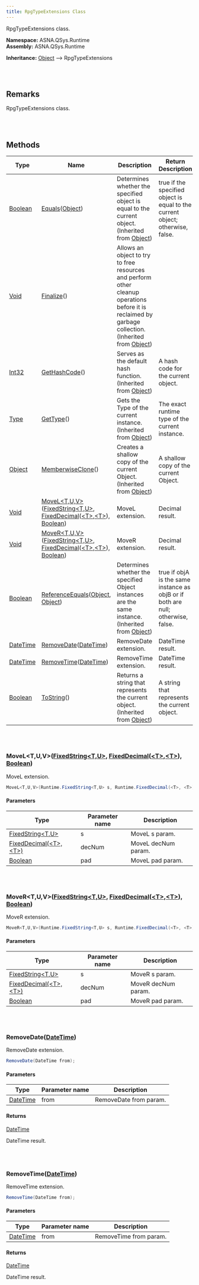 ```yaml
---
title: RpgTypeExtensions Class
---
```


RpgTypeExtensions class.

**Namespace:** ASNA.QSys.Runtime <br/>
**Assembly:** ASNA.QSys.Runtime

**Inheritance:** [Object](https://docs.microsoft.com/en-us/dotnet/api/system.object) --> RpgTypeExtensions

<br>
<br>

## Remarks

RpgTypeExtensions class.

[//]: # ($$TODO: Complete the Remarks section.)

<br>
<br>

## Methods

| Type | Name | Description | Return Description 
| --- | --- | --- | --- 
| [Boolean](https://docs.microsoft.com/en-us/dotnet/api/system.boolean) | [Equals](https://docs.microsoft.com/en-us/dotnet/api/system.object.equals)([Object](https://docs.microsoft.com/en-us/dotnet/api/system.object)) | Determines whether the specified object is equal to the current object.<br>(Inherited from [Object](https://docs.microsoft.com/en-us/dotnet/api/system.object)) | true if the specified object is equal to the current object; otherwise, false.
| [Void](https://docs.microsoft.com/en-us/dotnet/api/system.void) | [Finalize](https://docs.microsoft.com/en-us/dotnet/api/system.object.finalize)() | Allows an object to try to free resources and perform other cleanup operations before it is reclaimed by garbage collection.<br>(Inherited from [Object](https://docs.microsoft.com/en-us/dotnet/api/system.object)) | 
| [Int32](https://docs.microsoft.com/en-us/dotnet/api/system.int32) | [GetHashCode](https://docs.microsoft.com/en-us/dotnet/api/system.object.gethashcode)() | Serves as the default hash function.<br>(Inherited from [Object](https://docs.microsoft.com/en-us/dotnet/api/system.object)) | A hash code for the current object.
| [Type](https://docs.microsoft.com/en-us/dotnet/api/system.type) | [GetType](https://docs.microsoft.com/en-us/dotnet/api/system.object.gettype)() | Gets the Type of the current instance.<br>(Inherited from [Object](https://docs.microsoft.com/en-us/dotnet/api/system.object)) | The exact runtime type of the current instance.
| [Object](https://docs.microsoft.com/en-us/dotnet/api/system.object) | [MemberwiseClone](https://docs.microsoft.com/en-us/dotnet/api/system.object.memberwiseclone)() | Creates a shallow copy of the current Object.<br>(Inherited from [Object](https://docs.microsoft.com/en-us/dotnet/api/system.object)) | A shallow copy of the current Object.
| [Void](https://docs.microsoft.com/en-us/dotnet/api/system.void) | [MoveL&lt;T,U,V&gt;](#movel&lt;t,u,v&gt;fixedstring<t-u>-fixeddecimal(<t>-<t>)-boolean)([FixedString&lt;T,U&gt;](/reference/asna-qsys-runtime/fixed-string.html), [FixedDecimal](/reference/asna-qsys-runtime/classes/fixed-decimal.html)([&lt;T&gt;](https://learn.microsoft.com/en-us/dotnet/standard/generics),[&lt;T&gt;](https://learn.microsoft.com/en-us/dotnet/standard/generics)), [Boolean](https://docs.microsoft.com/en-us/dotnet/api/system.boolean)) | MoveL extension. | Decimal result.
| [Void](https://docs.microsoft.com/en-us/dotnet/api/system.void) | [MoveR&lt;T,U,V&gt;](#mover&lt;t,u,v&gt;fixedstring<t-u>-fixeddecimal(<t>-<t>)-boolean)([FixedString&lt;T,U&gt;](/reference/asna-qsys-runtime/fixed-string.html), [FixedDecimal](/reference/asna-qsys-runtime/classes/fixed-decimal.html)([&lt;T&gt;](https://learn.microsoft.com/en-us/dotnet/standard/generics),[&lt;T&gt;](https://learn.microsoft.com/en-us/dotnet/standard/generics)), [Boolean](https://docs.microsoft.com/en-us/dotnet/api/system.boolean)) | MoveR extension. | Decimal result.
| [Boolean](https://docs.microsoft.com/en-us/dotnet/api/system.boolean) | [ReferenceEquals](https://docs.microsoft.com/en-us/dotnet/api/system.object.referenceequals)([Object](https://docs.microsoft.com/en-us/dotnet/api/system.object), [Object](https://docs.microsoft.com/en-us/dotnet/api/system.object)) | Determines whether the specified Object instances are the same instance.<br>(Inherited from [Object](https://docs.microsoft.com/en-us/dotnet/api/system.object)) | true if objA is the same instance as objB or if both are null; otherwise, false.
| [DateTime](https://docs.microsoft.com/en-us/dotnet/api/system.datetime) | [RemoveDate](#removedatedatetime)([DateTime](https://docs.microsoft.com/en-us/dotnet/api/system.datetime)) | RemoveDate extension. | DateTime result.
| [DateTime](https://docs.microsoft.com/en-us/dotnet/api/system.datetime) | [RemoveTime](#removetimedatetime)([DateTime](https://docs.microsoft.com/en-us/dotnet/api/system.datetime)) | RemoveTime extension. | DateTime result.
| [Boolean](https://docs.microsoft.com/en-us/dotnet/api/system.boolean) | [ToString](https://docs.microsoft.com/en-us/dotnet/api/system.object.tostring)() | Returns a string that represents the current object.<br>(Inherited from [Object](https://docs.microsoft.com/en-us/dotnet/api/system.object)) | A string that represents the current object.

<br>
<br>

### MoveL&lt;T,U,V&gt;([FixedString&lt;T,U&gt;](/reference/asna-qsys-runtime/fixed-string.html), [FixedDecimal](/reference/asna-qsys-runtime/classes/fixed-decimal.html)([&lt;T&gt;](https://learn.microsoft.com/en-us/dotnet/standard/generics),[&lt;T&gt;](https://learn.microsoft.com/en-us/dotnet/standard/generics)), [Boolean](https://docs.microsoft.com/en-us/dotnet/api/system.boolean))

MoveL extension.

```cs
MoveL<T,U,V>(Runtime.FixedString<T,U> s, Runtime.FixedDecimal(<T>, <T>) decNum, Boolean pad);
```

#### Parameters

| Type | Parameter name | Description
| --- | --- | ---
| [FixedString&lt;T,U&gt;](/reference/asna-qsys-runtime/fixed-string.html) | s | MoveL s param. 
| [FixedDecimal(&lt;T&gt;, &lt;T&gt;)](/reference/asna-qsys-runtime/fixed-decimal.html) | decNum | MoveL decNum param. 
| [Boolean](https://docs.microsoft.com/en-us/dotnet/api/system.boolean) | pad | MoveL pad param. 


<br>
<br>

### MoveR&lt;T,U,V&gt;([FixedString&lt;T,U&gt;](/reference/asna-qsys-runtime/fixed-string.html), [FixedDecimal](/reference/asna-qsys-runtime/classes/fixed-decimal.html)([&lt;T&gt;](https://learn.microsoft.com/en-us/dotnet/standard/generics),[&lt;T&gt;](https://learn.microsoft.com/en-us/dotnet/standard/generics)), [Boolean](https://docs.microsoft.com/en-us/dotnet/api/system.boolean))

MoveR extension.

```cs
MoveR<T,U,V>(Runtime.FixedString<T,U> s, Runtime.FixedDecimal(<T>, <T>) decNum, Boolean pad);
```

#### Parameters

| Type | Parameter name | Description
| --- | --- | ---
| [FixedString&lt;T,U&gt;](/reference/asna-qsys-runtime/fixed-string.html) | s | MoveR s param. 
| [FixedDecimal(&lt;T&gt;, &lt;T&gt;)](/reference/asna-qsys-runtime/fixed-decimal.html) | decNum | MoveR decNum param. 
| [Boolean](https://docs.microsoft.com/en-us/dotnet/api/system.boolean) | pad | MoveR pad param. 


<br>
<br>

### RemoveDate([DateTime](https://docs.microsoft.com/en-us/dotnet/api/system.datetime))

RemoveDate extension.

```cs
RemoveDate(DateTime from);
```

#### Parameters

| Type | Parameter name | Description
| --- | --- | ---
| [DateTime](https://docs.microsoft.com/en-us/dotnet/api/system.datetime) | from | RemoveDate from param. 

#### Returns

[DateTime](https://docs.microsoft.com/en-us/dotnet/api/system.datetime)

DateTime result.


<br>
<br>

### RemoveTime([DateTime](https://docs.microsoft.com/en-us/dotnet/api/system.datetime))

RemoveTime extension.

```cs
RemoveTime(DateTime from);
```

#### Parameters

| Type | Parameter name | Description
| --- | --- | ---
| [DateTime](https://docs.microsoft.com/en-us/dotnet/api/system.datetime) | from | RemoveTime from param. 

#### Returns

[DateTime](https://docs.microsoft.com/en-us/dotnet/api/system.datetime)

DateTime result.


<br>
<br>

